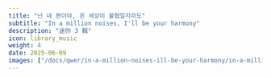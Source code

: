 ```yaml
---
title: "난 네 편이야, 온 세상이 불협일지라도"
subtitle: "In a million noises, I'll be your harmony"
description: "迷你 3 輯"
icon: library_music
weight: 4
date: 2025-06-09
images: ["/docs/qwer/in-a-million-noises-ill-be-your-harmony/in-a-million-noises-ill-be-your-harmony.jpg"]
---
```

